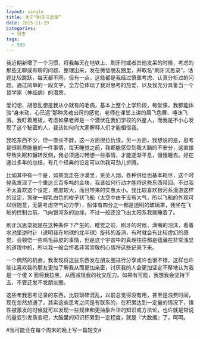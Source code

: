 ```yaml
---
layout: single
title: 关于“刷牙沉思录”
date: 2015-11-29
categories:
  - 日志
tags:
  - 500
---
```


我近期新增了一个习惯，将我每天在地铁上、刷牙时或者其他发呆的时候，考虑的那些无聊或有聊的问题，整理出来，发在微信朋友圈里，并取名“刷牙沉思录”，话题比较跳跃，每天都不同，但有一点，这些都是我经过慎重考虑、认真分析过的问题。通过简单的一段文字，全方位体现了我对思考的热爱，以及我充分具备当一个哲学家（神经病）的潜质。

爱幻想、胡思乱想是我从小就有的毛病，基本上整个上学阶段，每堂课，我都能体验“身未动、心已远”那种灵魂出窍的感觉，老师在课堂上讲的眉飞色舞、唾沫飞溅，我盯着黑板，考虑如果老师是一个潜伏在我们学校的外星人，而我是不小心发现了这个秘密的人，我该如何向大家解释人们才能相信我。

我吃东西不少，但一直长不胖，这一方面很拉仇恨，另一方面，我想说的是，思考是很耗费能量的一件事情，每天睡觉之前，我都能感受到我大脑的不安分，这直接导致失眠和辗转反侧，我必须通过畅想一些事情，才能逐渐平息，慢慢睡去。好在通过多年的总结，有几个经典的设定可以供我可劲儿折腾。

比如其中有一个是，如果我走在沙漠里，荒芜人烟，各种供给也基本耗尽，这个时候我发现了一个重达三百多吨的金块，我该如何行动才能将这些东西带回。不过我不太喜欢这个设定，难度较大，而且带来的实惠太小。我比较喜欢银河系漫游这样的设定，驾驶一艘乳白色的梭子状飞船（太空中由于没有大气，所以飞船的外观可以很随意，无需考虑空气动力学），船体有四分之一都是透明的玻璃罩，我坐在飞船的控制台前，飞向银河系的边缘，不过一般还没飞出太阳系我就睡着了。

刷牙沉思录就是在这种条件下产生的，睡觉之前，刷牙的时候，满嘴的泡沫，看着水池里逆时针（说明我在地球的北半球）旋转的漩涡，有时就会有比较虚幻的感觉，会顿悟一些鸡毛蒜皮的事情，但是这个宇宙中的真理往往都是蕴藏在非常浅显的道理中的，所以我一般会怀着非常崇敬的心情将这些记录下来。

一个偶然的机会，我发现将这些东西发在朋友圈进行分享或许也很不错，这样也许能让喜欢我的朋友更加了解我从而更加亲密，讨厌我的人会更加坚定不移地认为我是一个傻 Ⅹ 而将我拉黑，从而减轻我的社交压力。如果有可能，我想我会坚持下去，不管还发不发朋友圈。

这些年我思考记录的东西，比较琐碎混乱，以前总觉得没有用，甚至是浪费时间，现在忽然想通了，其实这些思考之间是有联系的，在积累达到一定量的情况下，悟性被激发的时候就可以发现一些规律和更抽象升华的知识或方法论，也许就是常说的量变引发质变吧，大脑里的知识积累到一定程度，就是『大数据』了，呵呵。

#我可能会在每个周末的晚上写一篇短文#
